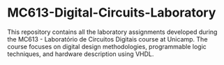 # MC613-Digital-Circuits-Laboratory
This repository contains all the laboratory assignments developed during the MC613 - Laboratório de Circuitos Digitais course at Unicamp. The course focuses on digital design methodologies, programmable logic techniques, and hardware description using VHDL.
